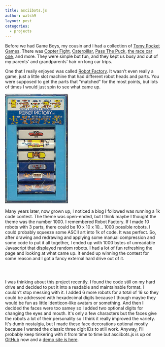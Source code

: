 ```yaml
---
title: asciibots.js
author: walsh9
layout: post
categories:
  - projects
---
```

Before we had Game Boys, my cousin and I had a collection of [Tomy Pocket Games][1]. There was [Copter Fight][2], [Caterpillar][3], [Pass The Puck][4], [the race car one][5], and more. They were simple but fun, and they kept us busy and out of my parents' and grandparents' hair on long car trips.

One that I really enjoyed was called [Robot Factory][6]. It wasn't even really a game, just a little slot machine that had different robot heads and parts. You were supposed to get the parts that "matched" for the most points, but lots of times I would just spin to see what came up.  

![Robot Factory Tomy Pocket Game](/i/jmrobotfactory.jpg)

Many years later, now grown up, I noticed a blog I followed was running a 1k code contest. The theme was open-ended, but I think maybe I thought the theme was the number 1000. I remembered Robot Factory. If I made 10 robots with 3 parts, there could be 10 x 10 x 10... 1000 possible robots. I could probably squeeze some ASCII art into 1k of code. It was perfect. So, after drawing and redrawing and applying some manual compression and some code to put it all together, I ended up with 1000 bytes of unreadable Javascript that displayed random robots. I had a lot of fun refreshing the page and looking at what came up. It ended up winning the contest for some reason and I got a fancy external hard drive out of it.

<div style="text-align: center;">
  <pre style="display: inline-block;" class="bot"></pre>
  
  <pre style="display: inline-block;" class="bot"></pre>
  
  <pre style="display: inline-block;" class="bot"></pre>
</div>

I was thinking about this project recently. I found the code still on my hard drive and decided to put it into a readable and maintainable format. I couldn't stop messing with it. I added 6 more robots for a total of 16 so they could be addressed with hexadecimal digits because I though maybe they would be fun as little identicon-like avatars or something. And then I decided the faces were too samey so I added two optional digits for changing the eyes and mouth. It's only a few characters but the faces give the robots a lot of their personality so I think it really improved the variety. It's dumb nostalgia, but I made these face decorations optional mostly because I wanted the classic three digit IDs to still work. Anyway, I'll probably keep tinkering with it from time to time but asciibots.js is up on [GitHub][7] now and a [demo site is here][8].

 [1]: http://www.masters.me.uk/pocketeers/completelist-pocketgames.htm
 [2]: http://www.masters.me.uk/pocketeers/Htm-Designs/ratatat.htm
 [3]: http://www.masters.me.uk/pocketeers/Htm-Designs/splashdown.htm
 [4]: http://www.masters.me.uk/pocketeers/Htm-Designs/passthepuck.htm
 [5]: http://www.masters.me.uk/pocketeers/Htm-Designs/grandprix.htm
 [6]: http://www.masters.me.uk/pocketeers/Htm-Designs/flipflopfaces.htm
 [7]: https://github.com/walsh9/asciibots
 [8]: https://walsh9.github.io/asciibots/

 <script src="/js/asciibots.min.js"></script>
 <script>
(function(){
    var bots = document.querySelectorAll('.bot');
    for(var i = 0; i < bots.length; i++) {
        bots[i].textContent = Asciibots.bot();
    }
}());
</script>